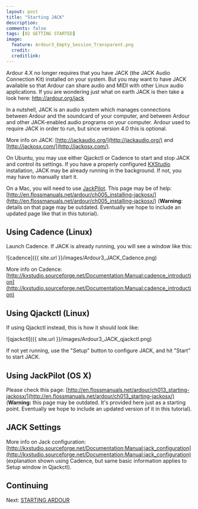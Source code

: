 ```yaml
---
layout: post
title: "Starting JACK"
description:
comments: false 
tags: [02 GETTING STARTED]
image:
  feature: Ardour3_Empty_Session_Transparent.png
  credit:  
  creditlink:  
---
```


Ardour 4.X no longer requires that you have JACK (the JACK Audio Connection Kit) installed on your system. But you may want to have JACK available so that Ardour can share audio and MIDI with other Linux audio applications. If you are wondering just what on earth JACK is then take a look here: http://ardour.org/jack

In a nutshell, JACK is an audio system which manages connections between Ardour and the soundcard of your computer, and between Ardour and other JACK-enabled audio programs on your computer. Ardour used to require JACK in order to run, but since version 4.0 this is optional.

More info on JACK: [http://jackaudio.org/](http://jackaudio.org/) and [http://jackosx.com/](http://jackosx.com/).

On Ubuntu, you may use either Qjackctl or Cadence to start and stop JACK and control its settings.
If you have a properly configured [KXStudio](http://kxstudio.sourceforge.net/) installation, JACK may be already running in the background. If not, you may have to manually start it.

On a Mac, you will need to use [JackPilot](http://www.jackosx.com/). This page may be of help: [http://en.flossmanuals.net/ardour/ch005_installing-jackosx/](http://en.flossmanuals.net/ardour/ch005_installing-jackosx/) (**Warning**: details on that page may be outdated. Eventually we hope to include an updated page like that in this tutorial).

## Using Cadence (Linux)

Launch Cadence. If JACK is already running, you will see a window like this:

![cadence]({{ site.url }}/images/Ardour3_JACK_Cadence.png)

More info on Cadence: [http://kxstudio.sourceforge.net/Documentation:Manual:cadence_introduction](http://kxstudio.sourceforge.net/Documentation:Manual:cadence_introduction)

## Using Qjackctl (Linux)

If using Qjackctl instead, this is how it should look like:

![qjackctl]({{ site.url }}/images/Ardour3_JACK_qjackctl.png)

If not yet running, use the "Setup" button to configure JACK, and hit "Start" to start JACK.

## Using JackPilot (OS X)

Please check this page: [http://en.flossmanuals.net/ardour/ch013_starting-jackosx/](http://en.flossmanuals.net/ardour/ch013_starting-jackosx/) (**Warning:** this page may be outdated. It's provided here just as a starting point. Eventually we hope to include an updated version of it in this tutorial).

## JACK Settings

More info on Jack configuration: [http://kxstudio.sourceforge.net/Documentation:Manual:jack_configuration](http://kxstudio.sourceforge.net/Documentation:Manual:jack_configuration) (explanation shown using Cadence, but same basic information applies to Setup window in Qjackctl).

## Continuing

Next: [STARTING ARDOUR](../starting-ardour-on-ubuntu)
